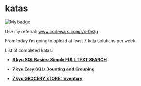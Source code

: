 # katas

![My badge](https://www.codewars.com/users/glll4d/badges/large)

Use my referral: www.codewars.com/r/x-0v8g

From today i'm going to upload at least 7 kata solutions per week.

List of completed katas:

- [**6 kyu SQL Basics: Simple FULL TEXT SEARCH**](https://www.codewars.com/kata/581676828906324b8b00059e)

- [**7 kyu Easy SQL: Counting and Grouping**](https://www.codewars.com/kata/594633020a561e329a0000a2)

- [**7 kyu GROCERY STORE: Inventory**](https://www.codewars.com/kata/5a8eb3fb57c562110f0000a1)
